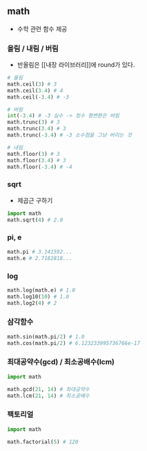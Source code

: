 ## math
+ 수학 관련 함수 제공

### 올림 / 내림 / 버림
+ 반올림은 [[내장 라이브러리]]에 round가 있다.
```python
# 올림
math.ceil(3) # 3
math.ceil(3.4) # 4
math.ceil(-3.4) # -3

# 버림
int(-3.4) # -3 실수 -> 정수 형변환은 버림
math.trunc(3) # 3
math.trunc(3.4) # 3
math.trunc(-3.4) # -3 소수점을 그냥 버리는 것

# 내림
math.floor(3) # 3
math.floor(3.4) # 3
math.floor(-3.4) # -4
```
### sqrt
+ 제곱근 구하기
```python
import math
math.sqrt(4) # 2.0
```

### pi, e
```python
math.pi # 3.141592...
math.e # 2.7182818...
```

### log
```python
math.log(math.e) # 1.0
math.log10(10) # 1.0
math.log2(4) # 2
```

### 삼각함수
```python
math.sin(math.pi/2) # 1.0
math.cos(math.pi/2) # 6.123233995736766e-17
```

### 최대공약수(gcd) / 최소공배수(lcm)
```python
import math

math.gcd(21, 14) # 최대공약수
math.lcm(21, 14) # 최소공배수
```

### 팩토리얼
```python
import math

math.factorial(5) # 120

```